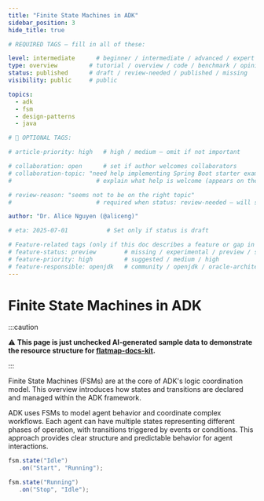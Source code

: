 ```yaml
---
title: "Finite State Machines in ADK"
sidebar_position: 3
hide_title: true

# REQUIRED TAGS — fill in all of these:

level: intermediate      # beginner / intermediate / advanced / expert
type: overview         # tutorial / overview / code / benchmark / opinion / api-doc
status: published      # draft / review-needed / published / missing
visibility: public     # public

topics:
  - adk
  - fsm
  - design-patterns
  - java

# 🧩 OPTIONAL TAGS:

# article-priority: high   # high / medium — omit if not important

# collaboration: open      # set if author welcomes collaborators
# collaboration-topic: "need help implementing Spring Boot starter examples"  
#                        # explain what help is welcome (appears on the dashboard & collab page)

# review-reason: "seems not to be on the right topic"
#                        # required when status: review-needed — will show on the article and in the dashboard

author: "Dr. Alice Nguyen (@aliceng)"

# eta: 2025-07-01           # Set only if status is draft

# Feature-related tags (only if this doc describes a feature or gap in Java+AI):
# feature-status: preview        # missing / experimental / preview / stable / specified
# feature-priority: high         # suggested / medium / high
# feature-responsible: openjdk   # community / openjdk / oracle-architects / jsr / vendor:redhat / project-lead:<name>
---
```


# Finite State Machines in ADK

:::caution

⚠️ **This page is just unchecked AI-generated sample data to demonstrate the resource structure for [flatmap-docs-kit](https://github.com/lizeraes/flatmap-docs-kit).**

:::

Finite State Machines (FSMs) are at the core of ADK's logic coordination model. This overview introduces how states and transitions are declared and managed within the ADK framework.

ADK uses FSMs to model agent behavior and coordinate complex workflows. Each agent can have multiple states representing different phases of operation, with transitions triggered by events or conditions. This approach provides clear structure and predictable behavior for agent interactions.

```java
fsm.state("Idle")
   .on("Start", "Running");

fsm.state("Running")
   .on("Stop", "Idle");
```

